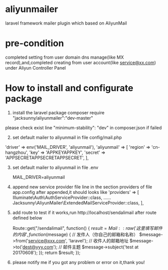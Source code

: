 # aliyunmailer
laravel framework mailer plugin which based on  AliyunMail
# pre-condition
completed setting from user domain dns manage(like MX record),and,completed creating from user account(like service@xx.com) under Aliyun Controller Panel

# How to install and configurate package

1. install the laravel package 
  composer require "jacksunny/aliyunmailer":"dev-master"
  
  please check exist line "minimum-stability": "dev" in composer.json if failed

2. set default mailer to aliyunmail in file config/mail.php

  'driver' => env('MAIL_DRIVER', 'aliyunmail'),
   'aliyunmail' => [
        'region' => 'cn-hangzhou',
        'key' => 'APPKEYAPPKEY',
        'secret' => 'APPSECRETAPPSECRETAPPSECRET',
    ],
  

3. set default mailer to aliyunmail in file .env
  
   MAIL_DRIVER=aliyunmail
 
4. append new service provider file line in the section providers of file app.config
  after appended,it should looks like
   'providers' => [
        Illuminate\Auth\AuthServiceProvider::class,
        ......
        Jacksunny\AliyunMailer\ExtendedMailServiceProvider::class,
    ],
4.  add route to test if it works,run http://localhost/sendalimail after route defined below

    Route::get("/sendalimail", function() {
        $result = Mail::raw('这里填写邮件的内容', function ($message) {
                    // 发件人（你自己的邮箱和名称）
                    $message->from('service@xxx.com', 'laravel');
                    // 收件人的邮箱地址
                    $message->to('dest@yyy.com');
                    // 邮件主题
                    $message->subject('test at 20170608');
                });
        return $result;
    });
  
5. please notify me if you got any problem or error on it,thank you!
